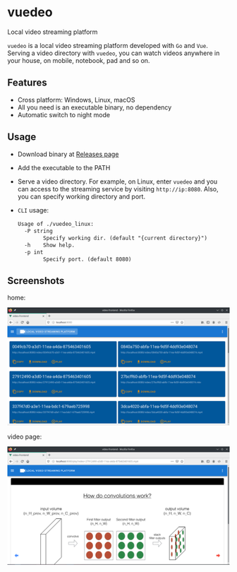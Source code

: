 # vuedeo
Local video streaming platform

`vuedeo` is a local video streaming platform developed with `Go` and `Vue`. Serving a video directory with `vuedeo`, you can watch videos anywhere in your house, on mobile, notebook, pad and so on.

## Features

+ Cross platform: Windows, Linux, macOS
+ All you need is an executable binary, no dependency
+ Automatic switch to night mode

## Usage

+ Download binary at [Releases page](https://github.com/greenhandatsjtu/vuedeo/releases)

+ Add the executable to the PATH

+ Serve a video directory. For example, on Linux,  enter `vuedeo` and you can access to the streaming service by visiting `http://ip:8080`. Also, you can specify working directory and port.

+ `CLI` usage:

  ```
  Usage of ./vuedeo_linux:
    -P string
          Specify working dir. (default "{current directory}")
    -h    Show help.
    -p int
          Specify port. (default 8080)
  ```

## Screenshots

home:

![](images/home.png)

video page:

![](images/video_page.png)

